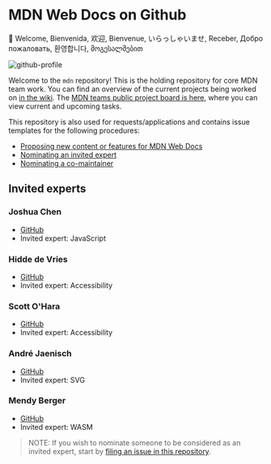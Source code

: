 # MDN Web Docs on Github

👋 Welcome, Bienvenida, 欢迎, Bienvenue, いらっしゃいませ, Receber, Добро пожаловать, 환영합니다, მოგესალმებით

![github-profile](https://user-images.githubusercontent.com/10350960/166113119-629295f6-c282-42c9-9379-af2de5ad4338.png)

Welcome to the `mdn` repository! This is the holding repository for core MDN team work. You can find an overview of the current projects being worked on [in the wiki](https://github.com/mdn/mdn/wiki). The [MDN teams public project board is here](https://github.com/orgs/mdn/projects/12/), where you can view current and upcoming tasks.

This repository is also used for requests/applications and contains issue templates for the following procedures:

- [Proposing new content or features for MDN Web Docs](https://github.com/mdn/mdn/issues/new/choose)
- [Nominating an invited expert](https://github.com/mdn/mdn/issues/new/choose)
- [Nominating a co-maintainer](https://github.com/mdn/mdn/issues/new/choose)

## Invited experts

### Joshua Chen

- [GitHub](https://github.com/Josh-Cena)
- Invited expert: JavaScript

### Hidde de Vries

- [GitHub](https://github.com/hidde)
- Invited expert: Accessibility

### Scott O'Hara

- [GitHub](https://github.com/scottaohara)
- Invited expert: Accessibility

### André Jaenisch

- [GitHub](https://github.com/Ryuno-Ki)
- Invited expert: SVG

### Mendy Berger

- [GitHub](https://github.com/MendyBerger)
- Invited expert: WASM

> NOTE: If you wish to nominate someone to be considered as an invited expert, start by [filing an issue in this repository](https://github.com/mdn/mdn/issues/new/choose).
